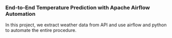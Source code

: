 ### End-to-End Temperature Prediction with Apache Airflow Automation

In this project, we extract weather data from API and use airflow and python to automate the entire procedure.
